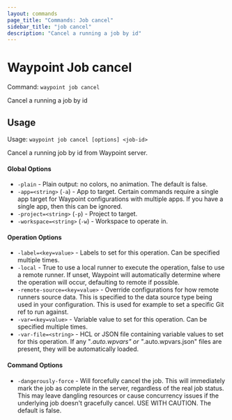 ```yaml
---
layout: commands
page_title: "Commands: Job cancel"
sidebar_title: "job cancel"
description: "Cancel a running a job by id"
---
```


# Waypoint Job cancel

Command: `waypoint job cancel`

Cancel a running a job by id


## Usage

Usage: `waypoint job cancel [options] <job-id>`


  Cancel a running job by id from Waypoint server.

#### Global Options

- `-plain` - Plain output: no colors, no animation. The default is false.
- `-app=<string>` (`-a`) - App to target. Certain commands require a single app target for Waypoint configurations with multiple apps. If you have a single app, then this can be ignored.
- `-project=<string>` (`-p`) - Project to target.
- `-workspace=<string>` (`-w`) - Workspace to operate in.

#### Operation Options

- `-label=<key=value>` - Labels to set for this operation. Can be specified multiple times.
- `-local` - True to use a local runner to execute the operation, false to use a remote runner. 
If unset, Waypoint will automatically determine where the operation will occur, 
defaulting to remote if possible.
- `-remote-source=<key=value>` - Override configurations for how remote runners source data. This is specified to the data source type being used in your configuration. This is used for example to set a specific Git ref to run against.
- `-var=<key=value>` - Variable value to set for this operation. Can be specified multiple times.
- `-var-file=<string>` - HCL or JSON file containing variable values to set for this operation. If any "*.auto.wpvars" or "*.auto.wpvars.json" files are present, they will be automatically loaded.

#### Command Options

- `-dangerously-force` - Will forcefully cancel the job. This will immediately mark the job as complete in the server, regardless of the real job status. This may leave dangling resources or cause concurrency issues if the underlying job doesn't gracefully cancel. USE WITH CAUTION. The default is false.

